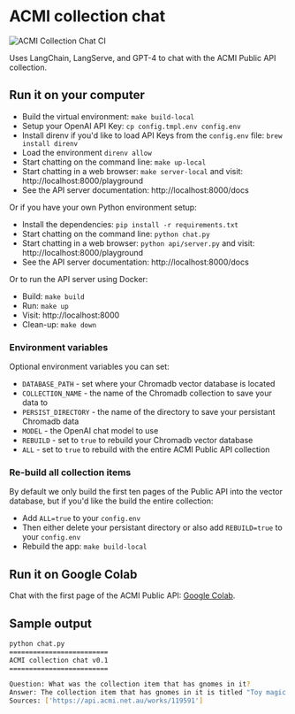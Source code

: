 # ACMI collection chat

![ACMI Collection Chat CI](https://github.com/ACMILabs/collection-chat/workflows/ACMI%20Collection%20Chat%20CI/badge.svg)

Uses LangChain, LangServe, and GPT-4 to chat with the ACMI Public API collection.

## Run it on your computer

* Build the virtual environment: `make build-local`
* Setup your OpenAI API Key: `cp config.tmpl.env config.env`
* Install direnv if you'd like to load API Keys from the `config.env` file: `brew install direnv`
* Load the environment `direnv allow`
* Start chatting on the command line: `make up-local`
* Start chatting in a web browser: `make server-local` and visit: http://localhost:8000/playground
* See the API server documentation: http://localhost:8000/docs

Or if you have your own Python environment setup:

* Install the dependencies: `pip install -r requirements.txt`
* Start chatting on the command line: `python chat.py`
* Start chatting in a web browser: `python api/server.py` and visit: http://localhost:8000/playground
* See the API server documentation: http://localhost:8000/docs

Or to run the API server using Docker:

* Build: `make build`
* Run: `make up`
* Visit: http://localhost:8000
* Clean-up: `make down`

### Environment variables

Optional environment variables you can set:

* `DATABASE_PATH` - set where your Chromadb vector database is located
* `COLLECTION_NAME` - the name of the Chromadb collection to save your data to
* `PERSIST_DIRECTORY` - the name of the directory to save your persistant Chromadb data
* `MODEL` - the OpenAI chat model to use
* `REBUILD` - set to `true` to rebuild your Chromadb vector database
* `ALL` - set to `true` to rebuild with the entire ACMI Public API collection

### Re-build all collection items

By default we only build the first ten pages of the Public API into the vector database, but if you'd like the build the entire collection:

* Add `ALL=true` to your `config.env`
* Then either delete your persistant directory or also add `REBUILD=true` to your `config.env`
* Rebuild the app: `make build-local`

## Run it on Google Colab

Chat with the first page of the ACMI Public API: [Google Colab](https://colab.research.google.com/drive/1RLe2LliEE63KaQgxXDv3xccmxCYpmmPx).

## Sample output

```bash
python chat.py
=========================
ACMI collection chat v0.1
=========================

Question: What was the collection item that has gnomes in it?
Answer: The collection item that has gnomes in it is titled "Toy magic lantern slide (Gnomes in umbrellas on water)". It is a work from Germany, circa 1900, and was last on display at ACMI: Gallery 1 on June 23, 2023. The item is categorized under the curatorial section "The Story of the Moving Image → Moving Pictures → MI-02. Play and Illusion → MI-02-C01 → Panel C8" and has measurements of 3.5 x 14.3cm. It is a 2D Object, specifically a Glass slide/Pictorial.
Sources: ['https://api.acmi.net.au/works/119591']
```
